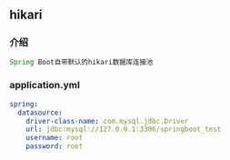 ## hikari

### 介绍

```java
Spring Boot自带默认的hikari数据库连接池
```

### application.yml

```yml
spring:
  datasource:
    driver-class-name: com.mysql.jdbc.Driver
    url: jdbc:mysql://127.0.0.1:3306/springboot_test
    username: root
    password: root

```

